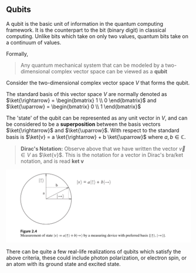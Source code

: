 ## Qubits

A qubit is the basic unit of information in the quantum computing framework.
It is the counterpart to the bit (binary digit) in classical computing.
Unlike bits which take on only two values, quantum bits take on a continuum of values.

Formally,
> Any quantum mechanical system that can be modeled by a two-dimensional complex vector space can be viewed as a **qubit**

Consider the two-dimensional complex vector space $V$ that forms the qubit. 

The standard basis of this vector space $V$ are normally denoted as
$\ket{\rightarrow} = \begin{bmatrix} 1 \\ 0 \end{bmatrix}$ and $\ket{\uparrow} = \begin{bmatrix} 0 \\ 1 \end{bmatrix}$

The 'state' of the qubit can be represented as any unit vector in $V$, and can be considered to be a **superposition** between the basis vectors $\ket{\rightarrow}$ and $\ket{\uparrow}$.
With respect to the standard basis is $\ket{v} = a \ket{\rightarrow} + b \ket{\uparrow}$ where $a,b \in \mathbb{C}$.

> **Dirac's Notation:** Observe above that we have written the vector $\vec{v} \in V$ as $\ket{v}$. This is the notation for a vector in Dirac's bra/ket notation, and is read **ket v**

![Qubit](/images/qubit_space.png)


There can be quite a few real-life realizations of qubits which satisfy the above criteria, these could include photon polarization, or electron spin, or an atom with its ground state and excited state.

